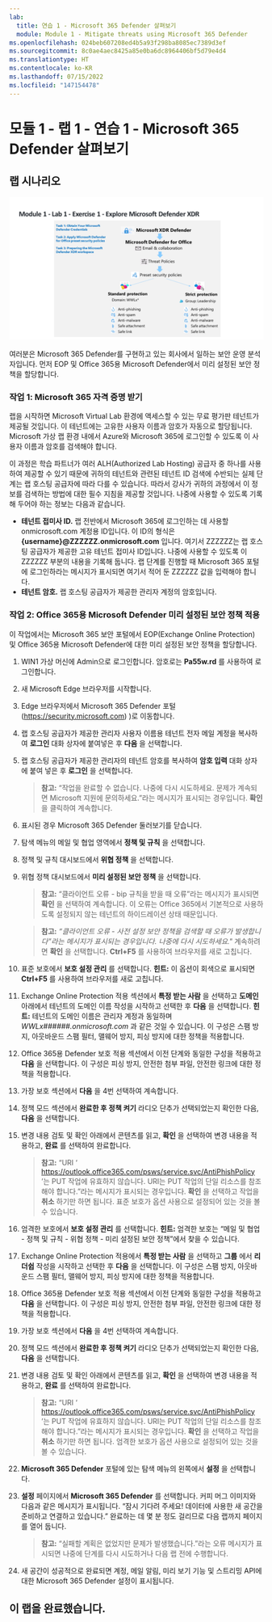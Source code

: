 ```yaml
---
lab:
  title: 연습 1 - Microsoft 365 Defender 살펴보기
  module: Module 1 - Mitigate threats using Microsoft 365 Defender
ms.openlocfilehash: 024beb607208ed4b5a93f298ba8085ec7389d3ef
ms.sourcegitcommit: 8c0ae4aec8425a85e0ba6dc8964406bf5d79e4d4
ms.translationtype: HT
ms.contentlocale: ko-KR
ms.lasthandoff: 07/15/2022
ms.locfileid: "147154478"
---
```

# <a name="module-1---lab-1---exercise-1---explore-microsoft-365-defender"></a>모듈 1 - 랩 1 - 연습 1 - Microsoft 365 Defender 살펴보기 

## <a name="lab-scenario"></a>랩 시나리오

![M365 Defender](../Media/SC-200-Lab_M1_L1_Ex1.png)

여러분은 Microsoft 365 Defender를 구현하고 있는 회사에서 일하는 보안 운영 분석자입니다. 먼저 EOP 및 Office 365용 Microsoft Defender에서 미리 설정된 보안 정책을 할당합니다.


### <a name="task-1-obtain-your-microsoft-365-credentials"></a>작업 1: Microsoft 365 자격 증명 받기

랩을 시작하면 Microsoft Virtual Lab 환경에 액세스할 수 있는 무료 평가판 테넌트가 제공될 것입니다. 이 테넌트에는 고유한 사용자 이름과 암호가 자동으로 할당됩니다. Microsoft 가상 랩 환경 내에서 Azure와 Microsoft 365에 로그인할 수 있도록 이 사용자 이름과 암호를 검색해야 합니다. 

이 과정은 학습 파트너가 여러 ALH(Authorized Lab Hosting) 공급자 중 하나를 사용하여 제공할 수 있기 때문에 귀하의 테넌트와 관련된 테넌트 ID 검색에 수반되는 실제 단계는 랩 호스팅 공급자에 따라 다를 수 있습니다. 따라서 강사가 귀하의 과정에서 이 정보를 검색하는 방법에 대한 필수 지침을 제공할 것입니다. 나중에 사용할 수 있도록 기록해 두어야 하는 정보는 다음과 같습니다.

- **테넌트 접미사 ID.** 랩 전반에서 Microsoft 365에 로그인하는 데 사용할 onmicrosoft.com 계정용 ID입니다. 이 ID의 형식은 **{username}@ZZZZZZ.onmicrosoft.com** 입니다. 여기서 ZZZZZZ는 랩 호스팅 공급자가 제공한 고유 테넌트 접미사 ID입니다. 나중에 사용할 수 있도록 이 ZZZZZZ 부분의 내용을 기록해 둡니다. 랩 단계를 진행할 때 Microsoft 365 포털에 로그인하라는 메시지가 표시되면 여기서 적어 둔 ZZZZZZ 값을 입력해야 합니다.
- **테넌트 암호.** 랩 호스팅 공급자가 제공한 관리자 계정의 암호입니다.


### <a name="task-2-apply-microsoft-defender-for-office-365-preset-security-policies"></a>작업 2: Office 365용 Microsoft Defender 미리 설정된 보안 정책 적용

이 작업에서는 Microsoft 365 보안 포털에서 EOP(Exchange Online Protection) 및 Office 365용 Microsoft Defender에 대한 미리 설정된 보안 정책을 할당합니다.

1. WIN1 가상 머신에 Admin으로 로그인합니다. 암호로는 **Pa55w.rd** 를 사용하여 로그인합니다.  

1. 새 Microsoft Edge 브라우저를 시작합니다.

1. Edge 브라우저에서 Microsoft 365 Defender 포털(https://security.microsoft.com) )로 이동합니다.

1. 랩 호스팅 공급자가 제공한 관리자 사용자 이름용 테넌트 전자 메일 계정을 복사하여 **로그인** 대화 상자에 붙여넣은 후 **다음** 을 선택합니다.

1. 랩 호스팅 공급자가 제공한 관리자의 테넌트 암호를 복사하여 **암호 입력** 대화 상자에 붙여 넣은 후 **로그인** 을 선택합니다.

    >**참고:** “작업을 완료할 수 없습니다. 나중에 다시 시도하세요. 문제가 계속되면 Microsoft 지원에 문의하세요.”라는 메시지가 표시되는 경우입니다. **확인** 을 클릭하여 계속합니다.  

1. 표시된 경우 Microsoft 365 Defender 둘러보기를 닫습니다.

1. 탐색 메뉴의 메일 및 협업 영역에서 **정책 및 규칙** 을 선택합니다.

1. 정책 및 규칙 대시보드에서 **위협 정책** 을 선택합니다.

1. 위협 정책 대시보드에서 **미리 설정된 보안 정책** 을 선택합니다.

    >**참고:** “클라이언트 오류 - bip 규칙을 받을 때 오류”라는 메시지가 표시되면 **확인** 을 선택하여 계속합니다. 이 오류는 Office 365에서 기본적으로 사용하도록 설정되지 않는 테넌트의 하이드레이션 상태 때문입니다.

    >**참고:** *“클라이언트 오류 - 사전 설정 보안 정책을 검색할 때 오류가 발생합니다”라는 메시지가 표시되는 경우입니다. 나중에 다시 시도하세요."* 계속하려면 **확인** 을 선택합니다. **Ctrl+F5** 를 사용하여 브라우저를 새로 고칩니다.

1. 표준 보호에서 **보호 설정 관리** 를 선택합니다. **힌트:** 이 옵션이 회색으로 표시되면 **Ctrl+F5** 를 사용하여 브라우저를 새로 고칩니다.

1. Exchange Online Protection 적용 섹션에서 **특정 받는 사람** 을 선택하고 **도메인** 아래에서 테넌트의 도메인 이름 작성을 시작하고 선택한 후 **다음** 을 선택합니다. **힌트:** 테넌트의 도메인 이름은 관리자 계정과 동일하며 *WWLx######.onmicrosoft.com* 과 같은 것일 수 있습니다. 이 구성은 스팸 방지, 아웃바운드 스팸 필터, 맬웨어 방지, 피싱 방지에 대한 정책을 적용합니다. 

1. Office 365용 Defender 보호 적용 섹션에서 이전 단계와 동일한 구성을 적용하고 **다음** 을 선택합니다. 이 구성은 피싱 방지, 안전한 첨부 파일, 안전한 링크에 대한 정책을 적용합니다.

1. 가장 보호 섹션에서 **다음** 을 4번 선택하여 계속합니다.

1. 정책 모드 섹션에서 **완료한 후 정책 켜기** 라디오 단추가 선택되었는지 확인한 다음, **다음** 을 선택합니다.

1. 변경 내용 검토 및 확인 아래에서 콘텐츠를 읽고, **확인** 을 선택하여 변경 내용을 적용하고, **완료** 를 선택하여 완료합니다.

    >**참고:** “URI ‘ https://outlook.office365.com/psws/service.svc/AntiPhishPolicy ’는 PUT 작업에 유효하지 않습니다. URI는 PUT 작업의 단일 리소스를 참조해야 합니다.”라는 메시지가 표시되는 경우입니다. **확인** 을 선택하고 작업을 **취소** 하기만 하면 됩니다. 표준 보호가 옵션 사용으로 설정되어 있는 것을 볼 수 있습니다.

1. 엄격한 보호에서 **보호 설정 관리** 를 선택합니다. **힌트:** 엄격한 보호는 “메일 및 협업 - 정책 및 규칙 - 위협 정책 - 미리 설정된 보안 정책”에서 찾을 수 있습니다.

1. Exchange Online Protection 적용에서 **특정 받는 사람** 을 선택하고 **그룹** 에서 **리더쉽** 작성을 시작하고 선택한 후 **다음** 을 선택합니다. 이 구성은 스팸 방지, 아웃바운드 스팸 필터, 맬웨어 방지, 피싱 방지에 대한 정책을 적용합니다.

1. Office 365용 Defender 보호 적용 섹션에서 이전 단계와 동일한 구성을 적용하고 **다음** 을 선택합니다. 이 구성은 피싱 방지, 안전한 첨부 파일, 안전한 링크에 대한 정책을 적용합니다.

1. 가장 보호 섹션에서 **다음** 을 4번 선택하여 계속합니다.

1. 정책 모드 섹션에서 **완료한 후 정책 켜기** 라디오 단추가 선택되었는지 확인한 다음, **다음** 을 선택합니다.

1. 변경 내용 검토 및 확인 아래에서 콘텐츠를 읽고, **확인** 을 선택하여 변경 내용을 적용하고, **완료** 를 선택하여 완료합니다.

    >**참고:** “URI ‘ https://outlook.office365.com/psws/service.svc/AntiPhishPolicy ’는 PUT 작업에 유효하지 않습니다. URI는 PUT 작업의 단일 리소스를 참조해야 합니다.”라는 메시지가 표시되는 경우입니다. **확인** 을 선택하고 작업을 **취소** 하기만 하면 됩니다. 엄격한 보호가 옵션 사용으로 설정되어 있는 것을 볼 수 있습니다.

1. **Microsoft 365 Defender** 포털에 있는 탐색 메뉴의 왼쪽에서 **설정** 을 선택합니다.

1. **설정** 페이지에서 **Microsoft 365 Defender** 를 선택합니다. 커피 머그 이미지와 다음과 같은 메시지가 표시됩니다. “잠시 기다려 주세요! 데이터에 사용한 새 공간을 준비하고 연결하고 있습니다.” 완료하는 데 몇 분 정도 걸리므로 다음 랩까지 페이지를 열어 둡니다. 

    >**참고:** “실패할 계획은 없었지만 문제가 발생했습니다.”라는 오류 메시지가 표시되면 나중에 단계를 다시 시도하거나 다음 랩 전에 수행합니다.

1. 새 공간이 성공적으로 완료되면 계정, 메일 알림, 미리 보기 기능 및 스트리밍 API에 대한 Microsoft 365 Defender 설정이 표시됩니다.

## <a name="you-have-completed-the-lab"></a>이 랩을 완료했습니다.
